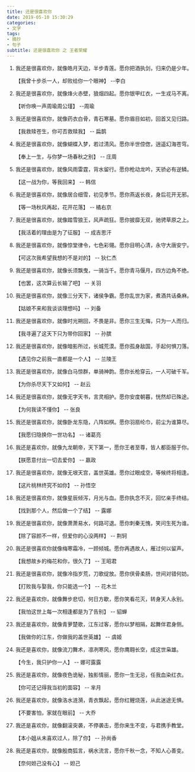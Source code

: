 ```yaml
---
title: 还是很喜欢你
date: 2019-05-10 15:30:29
categories: 
- 文字
tags:
- 摘抄
- 句子
subtitle: 还是很喜欢你 之 王者荣耀
---
```

<div>
    <ol>
        <li>
            <p>我还是很喜欢你，就像皓月天边，半步青莲。愿你把酒执剑，归来仍是少年。</p>
            <p>【我曾十步杀一人，却败给你一个眼神】 --李白</p>
        </li>
        <li>
            <p>我还是很喜欢你，就像烽火赤壁，狼烟四起。愿你银甲红衣，一生戎马不离。</p>
            <p>【听你唤一声周瑜周公瑾】 --周瑜</p>
        </li>
        <li>
            <p>我还是很喜欢你，就像药衣白骨，青石寒墓。愿你眉目如初，回首又见归路。</p>
            <p>【我救赎苍生，你可否救赎我】 -- 扁鹊</p>
        </li>
        <li>
            <p>我还是很喜欢你，就像蝴蝶入梦，若过清风。愿你半世倥偬，逍遥幻海苍穹。</p>
            <p>【奉上一生，与你梦一场春秋之别】 -- 庄周</p>
        </li>
        <li>
            <p>我还是很喜欢你，就像风雨雷霆，背水留行。愿你枪动龙吟，天骄必有逆鳞。</p>
            <p>【这一战为你，等我回来】 -- 韩信</p>
        </li>
        <li>
            <p>我还是很喜欢你，就像居合细雪，初见季节。愿你燕返长夜，身后花开无邪。</p>
            <p>【等一场秋风再起，花开花落】 -- 橘右京</p>
        </li>
        <li>
            <p>我还是很喜欢你，就像踏雪狼王，风声疏狂。愿你披靡无双，驰骋草原之上。</p>
            <p>【我活着的理由是为了征服】 -- 成吉思汗</p>
        </li>
        <li>
            <p>我还是很喜欢你，就像惊堂律令，七色彩翎。愿你目明心清，永守大唐安宁。</p>
            <p>【可这次我希望我想的不是对的】 -- 狄仁杰</p>
        </li>
        <li>
            <p>我还是很喜欢你，就像长须飘曳，一骑当千。愿你青马偃月，四方边角不绝。</p>
            <p>【也罢，这次算云长输了吧】 -- 关羽</p>
        </li>
        <li>
            <p>我还是很喜欢你，就像三分天下，诸侯争霸。愿你乱世为家，煮酒共话桑麻。</p>
            <p>【姑娘不来和我谈谈理想吗】 -- 刘备</p>
        </li>
        <li>
            <p>我还是很喜欢你，就像时光朔回，不畏是非。愿你三生无悔，只为一人而归。</p>
            <p>【我寻遍了这天下只为带你回家】 -- 孙膑</p>
        </li>
        <li>
            <p>我还是很喜欢你，就像暗影所过，长城荒漠。愿你孤身敌国，手起何惧刀落。</p>
            <p>【遇见你之前我一直都是一个人】 -- 兰陵王</p>
        </li>
        <li>
            <p>我还是很喜欢你，就像白马惊群，单骑神韵。愿你长枪穿云，一人可破千军。</p>
            <p>【为你杀尽天下又如何】 -- 赵云</p>
        </li>
        <li>
            <p>我还是很喜欢你，就像无字天书，言灵相护。愿你安度朝暮，恍然却已殊途。</p>
            <p>【为何我读不懂你】 -- 张良</p>
        </li>
        <li>
            <p>我还是很喜欢你，就像卧龙东隐，八阵如棋。愿你羽扇纶巾，前尘为谁算尽。</p>
            <p>【我愿归隐换你一世功名】 -- 诸葛亮</p>
        </li>
        <li>
            <p>我还是喜欢你，就像九龙朝帝，天下第一，愿你王者至尊，皆人都臣服于你。</p>
            <p>【朕愿意付出一切去爱你】 -- 嬴政</p>
        </li>
        <li>
            <p>我还是很喜欢你，就像无垠天宫，盖世英雄。愿你过眼成空，等候终将相逢。</p>
            <p>【这片桃林终究不如你】 -- 孙悟空</p>
        </li>
        <li>
            <p>我还是很喜欢你，就像星辰倾泻，月光与血。愿你执念不灭，回忆亲手终结。</p>
            <p>【找到那个人，然后做一个了结】 -- 露娜</p>
        </li>
        <li>
            <p>我还是很喜欢你，就像萧萧易水，何路可退。愿你刺秦无愧，笑问生死为谁。</p>
            <p>【除了容颜不一样，但爱你的心没两样】 -- 荆轲</p>
        </li>
        <li>
            <p>我还是很喜欢你就像梅寒霜冷，一顾倾城。愿你再遇故人，雁过何以留声。</p>
            <p>【我想故乡的梅花和你，很久了】 -- 王昭君</p>
        </li>
        <li>
            <p>我还是很喜欢你，就像冷指岁荒，刀歌绽放。愿你侠骨柔肠，世间对错何妨。</p>
            <p>【打败我与娶我，你只能选一个】 -- 花木兰</p>
        </li>
        <li>
            <p>我还是喜欢你，就像舞步悲切，何日方歇，愿你笑看花灭，转身天人永别。</p>
            <p>【我怕这世上每一次相逢都是为了告别】 -- 貂蝉</p>
        </li>
        <li>
            <p>我还是喜欢你，就像青萝楚歌，江东过客，愿你以梦相隔，起舞伴君身侧。</p>
            <p>【我做你的江东，你做我的盖世英雄】 -- 虞姬</p>
        </li>
        <li>
            <p>我还是喜欢你，就像流刀舞术，凛冽寒风，愿你鹰翱长空，成这世枭雄。</p>
            <p>【今生，我只护你一人】 -- 娜可露露</p>
        </li>
        <li>
            <p>我还是喜欢你，就像夜色诡秘，独影情丽，愿你一生无忌，任我血染红衣。</p>
            <p>【你可还记得我当初的面容】 -- 芈月</p>
        </li>
        <li>
            <p>我还是喜欢你，就像洛水涟漪，青衣飘起，愿你红鲤烧莲，从此迷途无惧。</p>
            <p>【不要害怕，家就在眼前】 -- 大乔</p>
        </li>
        <li>
            <p>我还是喜欢你，就像翻滚突袭，不停袭击，愿你来生不变，与君携手教堂。</p>
            <p>【本小姐从未喜欢过人，除了你】 -- 孙尚香</p>
        </li>
        <li>
            <p>我还是喜欢你，就像殷商狐言，祸水流言，愿你千秋一念，不知人心善变。</p>
            <p>【奈何妲己没有心】 -- 妲己</p>
        </li>
    </ol>
</div>


    
    

    
    

    
    

    
    

    
    